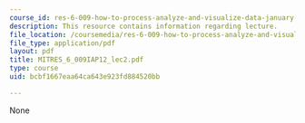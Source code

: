 ```yaml
---
course_id: res-6-009-how-to-process-analyze-and-visualize-data-january-iap-2012
description: This resource contains information regarding lecture.
file_location: /coursemedia/res-6-009-how-to-process-analyze-and-visualize-data-january-iap-2012/bcbf1667eaa64ca643e923fd884520bb_MITRES_6_009IAP12_lec2.pdf
file_type: application/pdf
layout: pdf
title: MITRES_6_009IAP12_lec2.pdf
type: course
uid: bcbf1667eaa64ca643e923fd884520bb

---
```

None